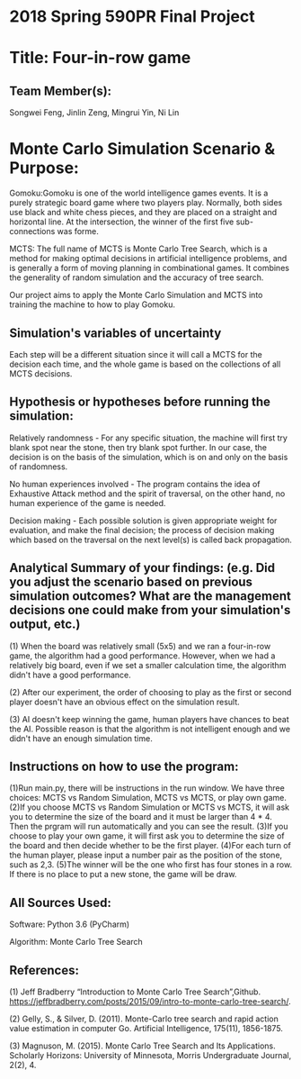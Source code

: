 # 2018 Spring 590PR Final Project

# Title: Four-in-row game

## Team Member(s): 

Songwei Feng, Jinlin Zeng, Mingrui Yin, Ni Lin

# Monte Carlo Simulation Scenario & Purpose:

Gomoku:Gomoku is one of the world intelligence games events. It is a purely strategic board game where two players play. Normally, both sides use black and white chess pieces, and they are placed on a straight and horizontal line. At the intersection, the winner of the first five sub-connections was forme.

MCTS: The full name of MCTS is Monte Carlo Tree Search, which is a method for making optimal decisions in artificial intelligence problems, and is generally a form of moving planning in combinational games. It combines the generality of random simulation and the accuracy of tree search.

Our project aims to apply the Monte Carlo Simulation and MCTS into training the machine to how to play Gomoku.

## Simulation's variables of uncertainty

Each step will be a different situation since it will call a MCTS for the decision each time, and the whole game is based on the collections of all MCTS decisions.

## Hypothesis or hypotheses before running the simulation:

Relatively randomness - For any specific situation, the machine will first try blank spot near the stone, then try blank spot further. In our case, the decision is on the basis of the simulation, which is on and only on the basis of randomness.

No human experiences involved - The program contains the idea of Exhaustive Attack method and the spirit of traversal, on the other hand, no human experience of the game is needed.

Decision making - Each possible solution is given appropriate weight for evaluation, and make the final decision; the process of decision making which based on the traversal on the next level(s) is called back propagation.

## Analytical Summary of your findings: (e.g. Did you adjust the scenario based on previous simulation outcomes?  What are the management decisions one could make from your simulation's output, etc.)

(1) When the board was relatively small (5x5) and we ran a four-in-row game, the algorithm had a good performance. However, when we had a relatively big board, even if we set a smaller calculation time, the algorithm didn't have a good performance. 

(2) After our experiment, the order of choosing to play as the first or second player doesn't have an obvious effect on the simulation result.

(3) AI doesn't keep winning the game, human players have chances to beat the AI. Possible reason is that the algorithm is not intelligent enough and we didn't have an enough simulation time.

## Instructions on how to use the program:

(1)Run main.py, there will be instructions in the run window. We have three choices: MCTS vs Random Simulation, MCTS vs MCTS, or play own game. 
(2)If you choose MCTS vs Random Simulation or MCTS vs MCTS, it will ask you to determine the size of the board and it must be larger than 4 * 4. Then the prgram will run automatically and you can see the result.
(3)If you choose to play your own game, it will first ask you to determine the size of the board and then decide whether to be the first player.
(4)For each turn of the human player, please input a number pair as the position of the stone, such as 2,3.
(5)The winner will be the one who first has four stones in a row. If there is no place to put a new stone, the game will be draw.

## All Sources Used:

Software: Python 3.6 (PyCharm)

Algorithm: Monte Carlo Tree Search

## References:

(1) Jeff Bradberry “Introduction to Monte Carlo Tree Search”,Github. https://jeffbradberry.com/posts/2015/09/intro-to-monte-carlo-tree-search/.

(2) Gelly, S., & Silver, D. (2011). Monte-Carlo tree search and rapid action value estimation in computer Go. Artificial Intelligence, 175(11), 1856-1875.

(3) Magnuson, M. (2015). Monte Carlo Tree Search and Its Applications. Scholarly Horizons: University of Minnesota, Morris Undergraduate Journal, 2(2), 4.
